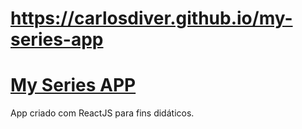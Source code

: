 # https://carlosdiver.github.io/my-series-app

# <a href="http://myseriesapp-com.umbler.net/" target="_blank">My Series APP</a>

App criado com ReactJS para fins didáticos.
